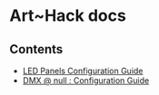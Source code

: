 # Art~Hack docs

## Contents

- [LED Panels Configuration Guide](led-panels/led-panels.md)
- [DMX @ null : Configuration Guide](dmx-at-null/README.md)
